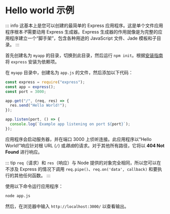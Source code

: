 # Hello world 示例

::: info
这基本上是您可以创建的最简单的 Express 应用程序。这是单个文件应用程序根本*不*需要动用 Express 生成器。Express 生成器的作用就像是为完整的应用程序建立一个“脚手架”，包含各种用途的 JavaScript 文件、Jade 模板和子目录。
:::

首先创建名为 `myapp` 的目录，切换到此目录，然后运行 `npm init`。根据[安装指南](/starter/installing)将 `express` 安装为依赖项。

在 `myapp` 目录中，创建名为 `app.js` 的文件，然后添加以下代码：

```javascript
const express = require("express");
const app = express();
const port = 3000;

app.get("/", (req, res) => {
  res.send("Hello World!");
});

app.listen(port, () => {
  console.log(`Example app listening on port ${port}`);
});
```

应用程序会启动服务器，并在端口 3000 上侦听连接。此应用程序以“Hello World!”响应针对根 URL (`/`) 或*路由*的请求。对于其他所有路径，它将以 **404 Not Found** 进行响应。

::: tip
`req`（请求）和 `res`（响应）与 Node 提供的对象完全相同，所以您可以在不涉及 Express 的情况下调用 `req.pipe()`、`req.on('data', callback)` 和要执行的其他任何函数。
:::

使用以下命令运行应用程序：

```bash
node app.js
```

然后，在浏览器中输入 `http://localhost:3000/` 以查看输出。
